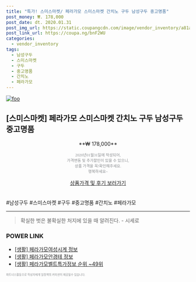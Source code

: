 ```yaml
--- 
title: "특가! 스미스마켓/ 페라가모 스미스마켓 간치노 구두 남성구두 중고명품" 
post_money: ₩. 178,000 
post_date: dt. 2020.01.31 
post_img_url: https://static.coupangcdn.com/image/vendor_inventory/a81a/1729c95c5648292a3f23b1eda9265e6ab5f27da06d1286934e541dd98d9f.jpg 
post_link_url: https://coupa.ng/bnF2WU 
categories: 
  - vendor_inventory 
tags: 
  - 남성구두 
  - 스미스마켓 
  - 구두 
  - 중고명품 
  - 간치노 
  - 페라가모 
--- 
```

[![foo](https://static.coupangcdn.com/image/vendor_inventory/a81a/1729c95c5648292a3f23b1eda9265e6ab5f27da06d1286934e541dd98d9f.jpg)](https://coupa.ng/bnF2WU) 

## [스미스마켓] 페라가모 스미스마켓 간치노 구두 남성구두 중고명품 
<p style="text-align: center;">**₩ 178,000**</p> 
<p style="text-align: center;"><span style="color: #898c8f; font-family: Georgia,Times,serif; font-size: 0.75em;">2020년01월31일에 작성되어, <br>가격변동 및 추가할인이 있을 수 있으니,<br> 상품 가격을 꼭!확인해주세요.<br>행복하세요~</span> 
</p>	 
<div markdown="0" style="text-align: center;"><a href="https://coupa.ng/bnF2WU" class="btn btn--success">상품가격 및 후기 보러가기</a></div> 
<br><br> 
  #남성구두 #스미스마켓 #구두 #중고명품 #간치노 #페라가모 
<hr> 

> 확실한 벗은 불확실한 처지에 있을 때 알려진다. - 시세로 


### POWER LINK

* <a href="https://blog.naver.com/sakai111/221764933256" target="_blank"> [생활] 페라가모여성시계 정보 </a>
* <a href="https://blog.naver.com/sakai111/221760330431" target="_blank"> [생활] 페라가모안경테 정보 </a>
* <a href="https://blog.naver.com/sakai111/221774975480" target="_blank"> [생활] 페라가모벨트특가정보 순위 ~49위</a>

<span style="color: #898c8f; font-family: Georgia,Times,serif; font-size: 0.55em;">파트너스활동으로 작성자에게 일정액의 커미션이 제공될수 있습니다.</span> 
